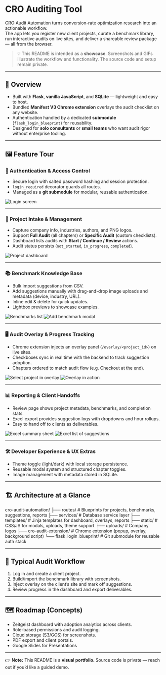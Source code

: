 # CRO Auditing Tool

CRO Audit Automation turns conversion-rate optimization research into an actionable workflow.  
The app lets you register new client projects, curate a benchmark library, run interactive audits on live sites, and deliver a shareable review package — all from the browser.

> 💡 This README is intended as a **showcase**. Screenshots and GIFs illustrate the workflow and functionality. The source code and setup remain private.

---

## 🚀 Overview
- Built with **Flask**, **vanilla JavaScript**, and **SQLite** — lightweight and easy to host.  
- Bundled **Manifest V3 Chrome extension** overlays the audit checklist on any website.  
- Authentication handled by a dedicated **submodule** (`flask_login_blueprint`) for reusability.  
- Designed for **solo consultants** or **small teams** who want audit rigor without enterprise tooling.  

---

## 🖼 Feature Tour  

### 🔐 Authentication & Access Control
- Secure login with salted password hashing and session protection.  
- `login_required` decorator guards all routes.  
- Managed as a **git submodule** for modular, reusable authentication.  

![Login screen](assets/Simple%20Login.png "Simple Login")

---

### 📂 Project Intake & Management
- Capture company info, industries, authors, and PNG logos.  
- Support **Full Audit** (all chapters) or **Specific Audit** (custom checklists).  
- Dashboard lists audits with **Start / Continue / Review** actions.  
- Audit status persists (`not_started`, `in_progress`, `completed`).  

![Project dashboard](assets/Project%20Page.png "Project Page")

---

### 📚 Benchmark Knowledge Base
- Bulk import suggestions from CSV.  
- Add suggestions manually with drag-and-drop image uploads and metadata (device, industry, URL).  
- Inline edit & delete for quick updates.  
- Lightbox previews to showcase examples.  

![Benchmarks list](assets/Benchmarks.png "Benchmarks")
![Add benchmark modal](assets/Adding%20Benchmarks.png "Adding Benchmarks")

---

### 🖥 Audit Overlay & Progress Tracking
- Chrome extension injects an overlay panel (`/overlay/<project_id>`) on live sites.  
- Checkboxes sync in real time with the backend to track suggestion adoption.  
- Chapters ordered to match audit flow (e.g. Checkout at the end).  

![Select project in overlay](assets/Auditing%20Selecting%20Project.png "Auditing – Selecting Project")
![Overlay in action](assets/Auditing.png "Auditing")

---

### 📊 Reporting & Client Handoffs
- Review page shows project metadata, benchmarks, and completion stats.  
- Excel export provides suggestion logs with dropdowns and hour rollups.  
- Easy to hand off to clients as deliverables.  

![Excel summary sheet](assets/Excel%20Summary%20Page.png "Excel Summary Page")
![Excel list of suggestions](assets/Excel%20List%20of%20Suggestions.png "Excel List of Suggestions")

---

### 🛠 Developer Experience & UX Extras
- Theme toggle (light/dark) with local storage persistence.  
- Reusable modal system and structured chapter toggles.  
- Image management with metadata stored in SQLite.  

---

## 🏗 Architecture at a Glance
cro-audit-automation/
├── routes/                 # Blueprints for projects, benchmarks, suggestions, reports
├── services/               # Database service layer
├── templates/              # Jinja templates for dashboard, overlays, reports
├── static/                 # CSS/JS for modals, uploads, theme support
├── uploads/                # Company logos
├── cro-audit-extension/    # Chrome extension (popup, overlay, background script)
└── flask_login_blueprint/  # Git submodule for reusable auth stack

---

## 🔄 Typical Audit Workflow
1. Log in and create a client project.  
2. Build/import the benchmark library with screenshots.  
3. Inject overlay on the client’s site and mark off suggestions.  
4. Review progress in the dashboard and export deliverables.  

---

## 🗺 Roadmap (Concepts)
- Zeitgeist dashboard with adoption analytics across clients.  
- Role-based permissions and audit logging.  
- Cloud storage (S3/GCS) for screenshots.  
- PDF export and client portals.
- Google Slides for Presentations

---

👉 **Note:** This README is a **visual portfolio**. Source code is private — reach out if you’d like a guided demo.  
